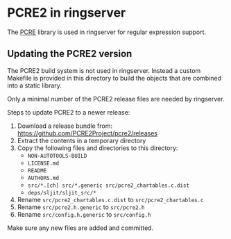 # PCRE2 in ringserver

The [PCRE](https://www.pcre.org/) library is used in
ringserver for regular expression support.

## Updating the PCRE2 version

The PCRE2 build system is not used in ringserver.  Instead a custom
Makefile is provided in this directory to build the objects that are
combined into a static library.

Only a minimal number of the PCRE2 release files are needed by ringserver.

Steps to update PCRE2 to a newer release:

1) Download a release bundle from: https://github.com/PCRE2Project/pcre2/releases
2) Extract the contents in a temporary directory
5) Copy the following files and directories to this directory:
   - `NON-AUTOTOOLS-BUILD`
   - `LICENSE.md`
   - `README`
   - `AUTHORS.md`
   - `src/*.[ch] src/*.generic src/pcre2_chartables.c.dist`
   - `deps/sljit/sljit_src/*`
3) Rename `src/pcre2_chartables.c.dist` to `src/pcre2_chartables.c`
4) Rename `src/pcre2.h.generic` to `src/pcre2.h`
5) Rename `src/config.h.generic` to `src/config.h`

Make sure any new files are added and committed.
